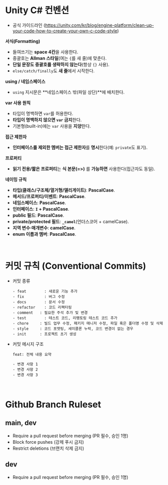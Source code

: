 # Unity C# 컨벤션
- 공식 가이드라인 (https://unity.com/kr/blog/engine-platform/clean-up-your-code-how-to-create-your-own-c-code-style)

**서식(Formatting)**

- 들여쓰기는 **space 4칸**을 사용한다.
- 중괄호는 **Allman 스타일**(여는 `{`를 새 줄)에 맞춘다.
- **단일 문장도 중괄호를 생략하지 않는다**(항상 `{}` 사용).
- `else/catch/finally`도 **새 줄**에서 시작한다.

**using / 네임스페이스**

- `using` 지시문은 **네임스페이스 밖(파일 상단)**에 배치한다.

**var 사용 원칙**

- 타입이 명백하면 `var`를 허용한다.
- **타입이 명백하지 않으면 `var` 금지**한다.
- 기본형(built-in)에는 `var` 사용을 **지양**한다.

**접근 제한자**

- **인터페이스를 제외한 멤버는 접근 제한자**를 **명시**한다(예: `private`도 표기).

**프로퍼티**

- **읽기 전용/짧은 프로퍼티**는 **식 본문(=>)** 를 **가능하면** 사용한다(접근자도 동일).

**네이밍 규칙**

- **타입(클래스/구조체/열거형/델리게이트)**: **PascalCase**.
- **메서드/프로퍼티/이벤트**: **PascalCase**.
- **네임스페이스**: **PascalCase**.
- **인터페이스**: **`I` + PascalCase**.
- **public 필드**: **PascalCase**.
- **private/protected 필드**: **`_camel`**(언더스코어 + camelCase).
- **지역 변수·매개변수**: **camelCase**.
- **enum 이름과 멤버**: **PascalCase**.

&nbsp;

# 커밋 규칙 (Conventional Commits)

- 커밋 종류

  ```
  - feat 		: 새로운 기능 추가
  - fix 		: 버그 수정
  - docs 		: 문서 수정
  - refactor 	: 코드 리팩터링
  - comment   : 필요한 주석 추가 및 변경
  - test 		: 테스트 코드, 리팽토링 테스트 코드 추가
  - chore     : 빌드 업무 수정, 패키지 매니저 수정, 파일 혹은 폴더명 수정 및 삭제
  - style     : 코드 포맷팅, 세미콜론 누락, 코드 변경이 없는 경우
  - init      : 프로젝트 초기 생성
  ```

- 커밋 메시지 구조

  ```
  feat: 전체 내용 요약

  - 변경 사항 1
  - 변경 사항 2
  - 변경 사항 3
  ```

  &nbsp;

# Github Branch Ruleset

## main, dev
- Require a pull request before merging (PR 필수, 승인 1명)
- Block force pushes (강제 푸시 금지)
- Restrict deletions (브랜치 삭제 금지)

## dev
- Require a pull request before merging (PR 필수, 승인 1명)
